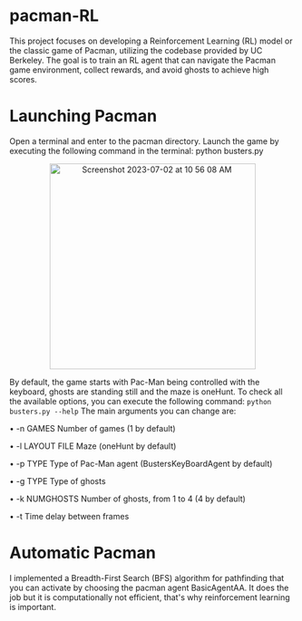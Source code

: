 # pacman-RL
This project focuses on developing a Reinforcement Learning (RL) model or the classic game of Pacman, utilizing the codebase provided by UC Berkeley. The goal is to train an RL agent that can navigate the Pacman game environment, collect rewards, and avoid ghosts to achieve high scores.

# Launching Pacman

Open a terminal and enter to the pacman directory. Launch the game by executing the following command in the terminal:
python busters.py

<p align="center">
<img width="363" alt="Screenshot 2023-07-02 at 10 56 08 AM" src="https://github.com/Othmaneech/pacman-RL/assets/77905364/e3633e67-5f8c-4d07-924e-98f188bf7ca0">
</p>

By default, the game starts with Pac-Man being controlled with the keyboard, ghosts are standing still and the maze is oneHunt. To check all the available options, you can execute the following command: `python busters.py --help`
The main arguments you can change are:

• -n GAMES Number of games (1 by default)

• -l LAYOUT FILE Maze (oneHunt by default)

• -p TYPE Type of Pac-Man agent (BustersKeyBoardAgent by default)

• -g TYPE Type of ghosts

• -k NUMGHOSTS Number of ghosts, from 1 to 4 (4 by default)

• -t Time delay between frames

# Automatic Pacman

I implemented a Breadth-First Search (BFS) algorithm for pathfinding that you can activate by choosing the pacman agent BasicAgentAA. It does the job but it is computationally not efficient, that's why reinforcement learning is important.  

